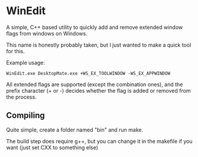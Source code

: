 # WinEdit

A simple, C++ based utility to quickly add and remove extended window flags from windows on Windows.

This name is honestly probably taken, but I just wanted to make a quick tool for this.

Example usage:

`WinEdit.exe DesktopMate.exe +WS_EX_TOOLWINDOW -WS_EX_APPWINDOW`

All extended flags are supported (except the combination ones), and the prefix character (+ or -) decides whether the flag is added or removed from the process.

## Compiling

Quite simple, create a folder named "bin" and run make.

The build step does require g++, but you can change it in the makefile if you want (just set CXX to something else)
